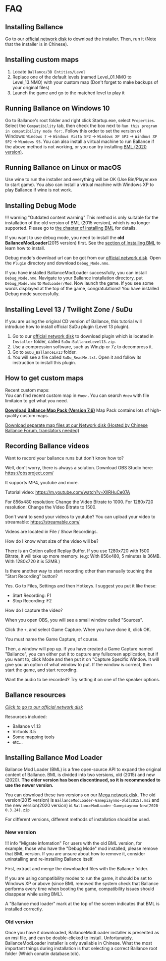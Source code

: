 # FAQ

## <span id="jump-1">Installing Ballance</span>

Go to our [official network disk](#jump-9) to download the installer. Then, run it (Note that the installer is in Chinese).

## <span id="jump-2">Installing custom maps</span>

1. Locate `Ballance/3D Entities/Level`
1. Replace one of the default levels (named Level_01.NMO to Level_13.NMO) with your custom map (Don't forget to make backups of your original files)
1. Launch the game and go to the matched level to play it

## <span id="jump-3">Running Ballance on Windows 10</span>

Go to Ballance's root folder and right click Startup.exe, select `Properties`. Select the `Compatibility` tab, then check the box next to `Run this program in compatibility mode for:`. Follow this order to set the version of Windows: `Windows 7` -> `Windows Vista SP2` -> `Windows XP SP3` -> `Windows XP SP2` -> `Windows 95`. You can also install a virtual machine to run Ballance if the above method is not working, or you can try installing [BML (2020 version)](#jump-10).

## <span id="jump-4">Running Ballance on Linux or macOS</span>

Use wine to run the installer and everything will be OK (Use Bin/Player.exe to start game). You also can install a virtual machine with Windows XP to play Ballance if wine is not work.

## <span id="jump-5">Installing Debug Mode</span>

!!! warning "Outdated content warning"
    This method is only suitable for the installation of the old version of BML (2015 version), which is no longer supported. Please go to [the chapter of installing BML](#jump-10) for details.

If you want to use debug mode, you need to install the **old BallanceModLoader**(2015 version) first. See the [section of Installing BML](#jump-10) to learn how to install.

Debug mode's download url can be got from our [official network disk](#jump-9). Open the `Plugin` directory and download `Debug_Mode.nmo`.

If you have installed BallanceModLoader successfully, you can install `Debug_Mode.nmo`. Navigate to your Ballance installation directory, put `Debug_Mode.nmo` to `ModLoader/Mod`. Now launch the game. If you see some words displayed at the top of the game, congratulations! You have installed Debug mode successfully.

## <span id="jump-6">Installing Level 13 / Twilight Zone / SuDu</span>

If you are using the original CD version of Ballance, this tutorial will introduce how to install official SuDu plugin (Level 13 plugin).

1. Go to our [official network disk](#jump-9) to download plugin which is located in `Installer` folder, called `SuDu-BallanceLevel13.zip`.
1. Use a compression software, such as Winzip or 7z to decompress it.
1. Go to `SuDu_BallanceLv13` folder.
1. You will see a file called `SuDu_ReadMe.txt`. Open it and follow its instruction to install this plugin.

## <span id="jump-7">How to get custom maps</span>

Recent custom maps:  
You can find recent custom map in `#new` . You can search `#new` with file limitaion to get what you need.

__[Download Ballance Map Pack (Version 7.6)](http://www.mediafire.com/folder/vyzo7893i0oln/Ballance_Map_Packs)__
Map Pack contains lots of high-quality custom maps.

[Download separate map files at our Network disk (Hosted by Chinese Ballance Forum, translators needed)](http://ballancemaps.ys168.com)  

## <span id="jump-8">Recording Ballance videos</span>

Want to record your ballance runs but don't know how to?

Well, don't worry, there is always a solution. Download OBS Studio here: https://obsproject.com/

It supports MP4, youtube and more.

Tutorial video: https://m.youtube.com/watch?v=XllRHuCe07A

For 856x480 resolution: Change the Video Bitrate to 1000.
For 1280x720 resolution: Change the Video Bitrate to 1500.

Don't want to send your videos to youtube? You can upload your video to streamable: https://streamable.com/

Videos are located in File / Show Recordings.

How do I know what size of the video will be?

There is an Option called Replay Buffer. If you use 1280x720 with 1500 Bitrate, it will take up more memory.
(e.g: With 856x480, 5 minutes is 36MB. With 1280x720 it is 52MB.)

Is there another way to start recording other than manually touching the "Start Recording" button?

Yes. Go to Files, Settings and then Hotkeys. I suggest you put it like these:
 - Start Recording: F1
 - Stop Recording: F2

How do I capture the video?

When you open OBS, you will see a small window called "Sources".

Click the `+`, and select Game Capture.
When you have done it, click OK.

You must name the Game Capture, of course.

Then, a window will pop up. If you have created a Game Capture named "Ballance", you can either put it to capture any fullscreen application, but if you want to, click Mode and then put it on "Capture Specific Window. It will give you an option of what window to put. If the window is correct, then start the game, and start recording.

Want the audio to be recorded? Try setting it on one of the speaker options.

## <span id="jump-9">Ballance resources</span>

_[Click to go to our official network disk](https://mega.nz/#F!CV5SyapR!LbduTW51xmkDO4EDxMfH9w)_

Resources included:

* Ballance v1.13
* Virtools 3.5
* Some mapping tools
* etc...

## <span id="jump-10">Installing Ballance Mod Loader</span>

Ballance Mod Loader (BML) is a free open-source API to expand the original content of Ballance. BML is divided into two versions, old (2015) and new (2020). **The older version has been discontinued, so it is recommended to use the newer version.**

You can download these two versions on our [Mega network disk](#jump-9). The old version(2015 version) is `BallanceModLoader-Gamepiaynmo-Old(2015).msi` and the new version(2020 version) is `BallanceModLoader-Gamepiaynmo-New(2020-0.3.24).zip`

For different versions, different methods of installation should be used.

### New version

!!! info "Migrate infomation"
    For users with the old BML version, for example, those who have the "Debug Mode" mod installed, please remove that BML version. If you are unsure about how to remove it, consider uninstalling and re-installing Ballance itself.

First, extract and merge the downloaded files with the Ballance folder.

If you are using compatibility modes to run the game, it should be set to Windows XP or above (since BML removed the system check that Ballance performs every time when booting the game, compatibility issues should disappear while using BML).

A "Ballance mod loader" mark at the top of the screen indicates that BML is installed correctly.

### Old version

Once you have it downloaded, BallanceModLoader installer is presented as an msi file, and can be double-clicked to install. Unfortunately, BallanceModLoader installer is only available in Chinese. What the most important things during installation is that selecting a correct Ballance root folder (Which conatin database.tdb).

